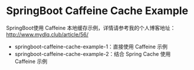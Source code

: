 # SpringBoot Caffeine Cache Example

SpringBoot使用 Caffeine 本地缓存示例，详情请参考我的个人博客地址： http://www.mydlq.club/article/56/

- springboot-caffeine-cache-example-1：直接使用 Caffeine 示例
- springboot-caffeine-cache-example-2：结合 Spring Cache 使用 Caffeine 示例